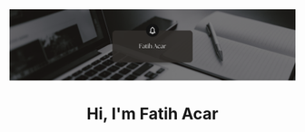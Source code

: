 <img src="https://github.com/drfacar/drfacar/blob/main/Black%20Minimalist%20Motivation%20Quote%20LinkedIn%20Banner.png?raw=true">

<h1 align="center">Hi, I'm Fatih Acar</h1>
